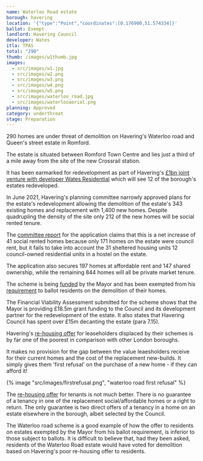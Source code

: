 ```yaml
---
name: Waterloo Road estate
borough: havering
location: '{"type":"Point","coordinates":[0.176900,51.574334]}'
ballot: Exempt
landlord: Havering Council
developer: Wates
itla: TPAS
total: "290"
thumb: /images/w1thumb.jpg
images:
  - src/images/w1.jpg
  - src/images/w2.png
  - src/images/w3.png
  - src/images/w4.png
  - src/images/w5.png
  - src/images/waterloo_road.jpg
  - src/images/waterlooaerial.png
planning: Approved
category: underthreat
stage: Preparation
---
```

290 homes are under threat of demolition on Havering's Waterloo road and Queen's street estate in Romford.

The estate is situated between Romford Town Centre and lies just a third of a mile away from the site of the new Crossrail station.

It has been earmarked for redevelopment as part of Havering's [£1bn joint venture with developer Wates Residential](https://www.wates.co.uk/articles/case-study/borough-of-havering-housing-redevelopment/) which will see 12 of the borough's estates redeveloped.

In June 2021, Havering's planning committee narrowly approved plans for the estate's redevelopment allowing the demolition of the estate's 343 existing homes and replacement with 1,400 new homes. Despite quadrupling the density of the site only 212 of the new homes will be social rented tenure.

The [committee report](https://democracy.havering.gov.uk/documents/s52710/SPC%20-%20Final%20-%20Waterloo%20Committee%20Report%20-%20John%20K.pdf) for the application claims that this is a net increase of 41 social rented homes because only 171 homes on the estate were council rent, but it fails to take into account the 31 sheltered housing units 12 council-owned residential units in a hostel on the estate.

The application also secures 197 homes at affordable rent and 147 shared ownership, while the remaining 844 homes will all be private market tenure.

The scheme is being [funded](https://www.london.gov.uk/programmes-strategies/housing-and-land/homes-londoners/estate-regeneration/estate-regeneration-data) by the Mayor and has been exempted from his [requirement](/approved/ballotexemptions) to ballot residents on the demolition of their homes.

The Financial Viability Assessment submitted for the scheme shows that the Mayor is providing £18.5m grant funding to the Council and its development partner for the redevelopment of the estate. It also states that Havering Council has spent over £15m decanting the estate (para 7.15).

Havering's [re-housing offer](https://www.havering.gov.uk/download/downloads/id/1877/information_for_property_owners.pdf) for leaseholders displaced by their schemes is by far one of the poorest in comparison with other London boroughs.

It makes no provision for the gap between the value leaesholders receive for their current homes and the cost of the replacement new-builds. It simply gives them 'first refusal' on the purchase of a new home - if they can afford it!

{% image "src/images/firstrefusal.png", "waterloo road first refusal" %}

The [re-housing offer](https://www.havering.gov.uk/download/downloads/id/1851/local_lettings_plan.pdf) for tenants is not much better. There is no guarantee of a tenancy in one of the replacement social/affordable homes or a right to return. The only guarantee is two direct offers of a tenancy in a home on an estate elsewhere in the borough, albeit selected by the Council.

The Waterloo road scheme is a good example of how the offer to residents on estates exempted by the Mayor from his ballot requirement, is inferior to those subject to ballots. It is difficult to believe that, had they been asked, residents of the Waterloo Road estate would have voted for demolition based on Havering's poor re-housing offer to residents. 
